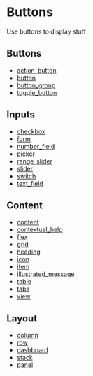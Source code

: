 # Buttons

Use buttons to display stuff

## Buttons

- [action_button]()
- [button](button.md)
- [button_group]()
- [toggle_button]()

## Inputs

- [checkbox]()
- [form]()
- [number_field]()
- [picker]()
- [range_slider]()
- [slider]()
- [switch]()
- [text_field]()

## Content

- [content]()
- [contextual_help]()
- [flex]()
- [grid]()
- [heading]()
- [icon]()
- [item]()
- [illustrated_message]()
- [table]()
- [tabs]()
- [view]()

## Layout

- [column]()
- [row]()
- [dashboard]()
- [stack]()
- [panel]()
